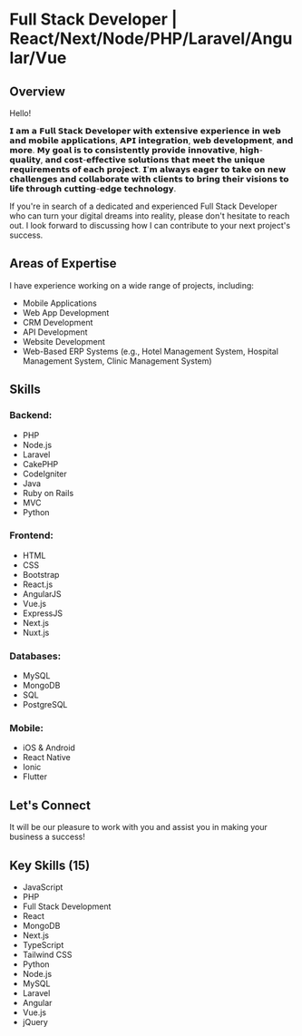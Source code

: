 # Full Stack Developer | React/Next/Node/PHP/Laravel/Angular/Vue

## Overview

Hello!

𝗜 𝗮𝗺 𝗮 𝗙𝘂𝗹𝗹 𝗦𝘁𝗮𝗰𝗸 𝗗𝗲𝘃𝗲𝗹𝗼𝗽𝗲𝗿 𝘄𝗶𝘁𝗵 𝗲𝘅𝘁𝗲𝗻𝘀𝗶𝘃𝗲 𝗲𝘅𝗽𝗲𝗿𝗶𝗲𝗻𝗰𝗲 𝗶𝗻 𝘄𝗲𝗯 𝗮𝗻𝗱 𝗺𝗼𝗯𝗶𝗹𝗲 𝗮𝗽𝗽𝗹𝗶𝗰𝗮𝘁𝗶𝗼𝗻𝘀, 𝗔𝗣𝗜 𝗶𝗻𝘁𝗲𝗴𝗿𝗮𝘁𝗶𝗼𝗻, 𝘄𝗲𝗯 𝗱𝗲𝘃𝗲𝗹𝗼𝗽𝗺𝗲𝗻𝘁, 𝗮𝗻𝗱 𝗺𝗼𝗿𝗲. 𝗠𝘆 𝗴𝗼𝗮𝗹 𝗶𝘀 𝘁𝗼 𝗰𝗼𝗻𝘀𝗶𝘀𝘁𝗲𝗻𝘁𝗹𝘆 𝗽𝗿𝗼𝘃𝗶𝗱𝗲 𝗶𝗻𝗻𝗼𝘃𝗮𝘁𝗶𝘃𝗲, 𝗵𝗶𝗴𝗵-𝗾𝘂𝗮𝗹𝗶𝘁𝘆, 𝗮𝗻𝗱 𝗰𝗼𝘀𝘁-𝗲𝗳𝗳𝗲𝗰𝘁𝗶𝘃𝗲 𝘀𝗼𝗹𝘂𝘁𝗶𝗼𝗻𝘀 𝘁𝗵𝗮𝘁 𝗺𝗲𝗲𝘁 𝘁𝗵𝗲 𝘂𝗻𝗶𝗾𝘂𝗲 𝗿𝗲𝗾𝘂𝗶𝗿𝗲𝗺𝗲𝗻𝘁𝘀 𝗼𝗳 𝗲𝗮𝗰𝗵 𝗽𝗿𝗼𝗷𝗲𝗰𝘁. 𝗜'𝗺 𝗮𝗹𝘄𝗮𝘆𝘀 𝗲𝗮𝗴𝗲𝗿 𝘁𝗼 𝘁𝗮𝗸𝗲 𝗼𝗻 𝗻𝗲𝘄 𝗰𝗵𝗮𝗹𝗹𝗲𝗻𝗴𝗲𝘀 𝗮𝗻𝗱 𝗰𝗼𝗹𝗹𝗮𝗯𝗼𝗿𝗮𝘁𝗲 𝘄𝗶𝘁𝗵 𝗰𝗹𝗶𝗲𝗻𝘁𝘀 𝘁𝗼 𝗯𝗿𝗶𝗻𝗴 𝘁𝗵𝗲𝗶𝗿 𝘃𝗶𝘀𝗶𝗼𝗻𝘀 𝘁𝗼 𝗹𝗶𝗳𝗲 𝘁𝗵𝗿𝗼𝘂𝗴𝗵 𝗰𝘂𝘁𝘁𝗶𝗻𝗴-𝗲𝗱𝗴𝗲 𝘁𝗲𝗰𝗵𝗻𝗼𝗹𝗼𝗴𝘆.

If you're in search of a dedicated and experienced Full Stack Developer who can turn your digital dreams into reality, please don't hesitate to reach out. I look forward to discussing how I can contribute to your next project's success.

## Areas of Expertise

I have experience working on a wide range of projects, including:

- Mobile Applications
- Web App Development
- CRM Development
- API Development
- Website Development
- Web-Based ERP Systems (e.g., Hotel Management System, Hospital Management System, Clinic Management System)

## Skills

### Backend:
- PHP
- Node.js
- Laravel
- CakePHP
- CodeIgniter
- Java
- Ruby on Rails
- MVC
- Python

### Frontend:
- HTML
- CSS
- Bootstrap
- React.js
- AngularJS
- Vue.js
- ExpressJS
- Next.js
- Nuxt.js

### Databases:
- MySQL
- MongoDB
- SQL
- PostgreSQL

### Mobile:
- iOS & Android
- React Native
- Ionic
- Flutter

## Let's Connect

It will be our pleasure to work with you and assist you in making your business a success!

## Key Skills (15)
- JavaScript
- PHP
- Full Stack Development
- React
- MongoDB
- Next.js
- TypeScript
- Tailwind CSS
- Python
- Node.js
- MySQL
- Laravel
- Angular
- Vue.js
- jQuery
